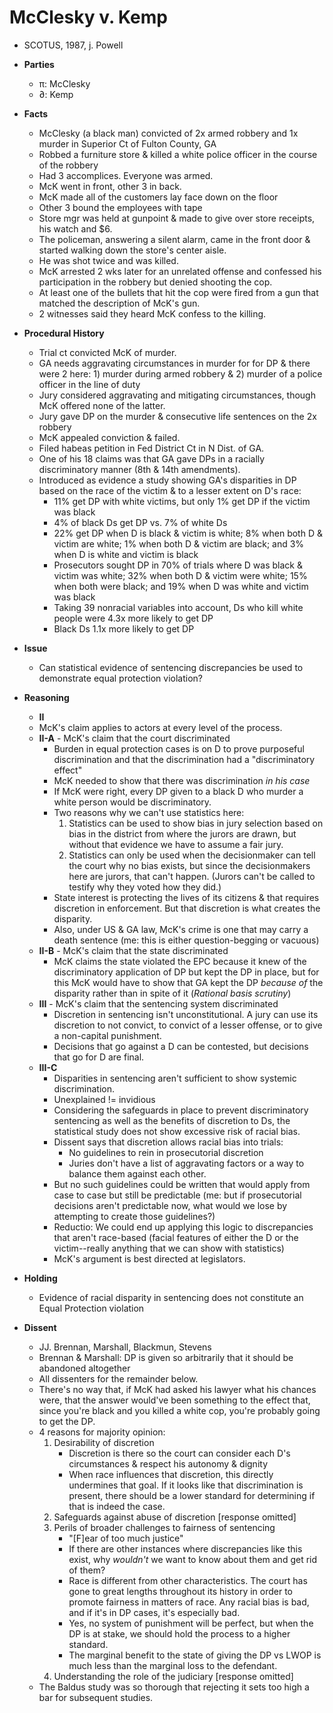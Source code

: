 # McClesky v. Kemp
* SCOTUS, 1987, j. Powell

* **Parties**
	* π: McClesky
	* ∂: Kemp

* **Facts**
	* McClesky (a black man) convicted of 2x armed robbery and 1x murder in Superior Ct of Fulton County, GA
	* Robbed a furniture store & killed a white police officer in the course of the robbery
	* Had 3 accomplices. Everyone was armed.
	* McK went in front, other 3 in back.
	* McK made all of the customers lay face down on the floor
	* Other 3 bound the employees with tape
	* Store mgr was held at gunpoint & made to give over store receipts, his watch and $6.
	* The policeman, answering a silent alarm, came in the front door & started walking down the store's center aisle.
	* He was shot twice and was killed.
	* McK arrested 2 wks later for an unrelated offense and confessed his participation in the robbery but denied shooting the cop.
	* At least one of the bullets that hit the cop were fired from a gun that matched the description of McK's gun.
	* 2 witnesses said they heard McK confess to the killing.

* **Procedural History**
	* Trial ct convicted McK of murder.
	* GA needs aggravating circumstances in murder for for DP & there were 2 here: 1) murder during armed robbery & 2) murder of a police officer in the line of duty
	* Jury considered aggravating and mitigating circumstances, though McK offered none of the latter.
	* Jury gave DP on the murder & consecutive life sentences on the 2x robbery
	* McK appealed conviction & failed.
	* Filed habeas petition in Fed District Ct in N Dist. of GA.
	* One of his 18 claims was that GA gave DPs in a racially discriminatory manner (8th & 14th amendments).
	* Introduced as evidence a study showing GA's disparities in DP based on the race of the victim & to a lesser extent on D's race:
		* 11% get DP with white victims, but only 1% get DP if the victim was black
		* 4% of black Ds get DP vs. 7% of white Ds
		* 22% get DP when D is black & victim is white; 8% when both D & victim are white; 1% when both D & victim are black; and 3% when D is white and victim is black
		* Prosecutors sought DP in 70% of trials where D was black & victim was white; 32% when both D & victim were white; 15% when both were black; and 19% when D was white and victim was black
		* Taking 39 nonracial variables into account, Ds who kill white people were 4.3x more likely to get DP
		* Black Ds 1.1x more likely to get DP

* **Issue**
	* Can statistical evidence of sentencing discrepancies be used to demonstrate equal protection violation?

* **Reasoning**

	* **II**
	*  McK's claim applies to actors at every level of the process.
	* **II-A** - McK's claim that the court discriminated
		* Burden in equal protection cases is on D to prove purposeful discrimination and that the discrimination had a "discriminatory effect"
		* McK needed to show that there was discrimination *in his case*
		* If McK were right, every DP given to a black D who murder a white person would be discriminatory.
		* Two reasons why we can't use statistics here:
			1. Statistics can be used to show bias in jury selection based on bias in the district from where the jurors are drawn, but without that evidence we have to assume a fair jury.
			2. Statistics can only be used when the decisionmaker can tell the court why no bias exists, but since the decisionmakers here are jurors, that can't happen. (Jurors can't be called to testify why they voted how they did.)
		* State interest is protecting the lives of its citizens & that requires discretion in enforcement. But that discretion is what creates the disparity. 
		* Also, under US & GA law, McK's crime is one that may carry a death sentence (me: this is either question-begging or vacuous)
	* **II-B** - McK's claim that the state discriminated
		* McK claims the state violated the EPC because it knew of the discriminatory application of DP but kept the DP in place, but for this McK would have to show that GA kept the DP *because of* the disparity rather than in spite of it (*Rational basis scrutiny*)
	* **III** - McK's claim that the sentencing system discriminated
		* Discretion in sentencing isn't unconstitutional. A jury can use its discretion to not convict, to convict of a lesser offense, or to give a non-capital punishment.
		* Decisions that go against a D can be contested, but decisions that go for D are final.
	* **III-C**
		* Disparities in sentencing aren't sufficient to show systemic discrimination.
		* Unexplained != invidious
		* Considering the safeguards in place to prevent discriminatory sentencing as well as the benefits of discretion to Ds, the statistical study does not show excessive risk of racial bias.
		* Dissent says that discretion allows racial bias into trials:
			* No guidelines to rein in prosecutorial discretion
			* Juries don't have a list of aggravating factors or a way to balance them against each other.
		* But no such guidelines could be written that would apply from case to case but still be predictable (me: but if prosecutorial decisions aren't predictable now, what would we lose by attempting to create those guidelines?)
		* Reductio: We could end up applying this logic to discrepancies that aren't race-based (facial features of either the D or the victim--really anything that we can show with statistics)
		* McK's argument is best directed at legislators.
	  
* **Holding**
	* Evidence of racial disparity in sentencing does not constitute an Equal Protection violation
 
* **Dissent**
	*  JJ. Brennan, Marshall, Blackmun, Stevens
	* Brennan & Marshall: DP is given so arbitrarily that it should be abandoned altogether
	* All dissenters for the remainder below.
	* There's no way that, if McK had asked his lawyer what his chances were, that the answer would've been something to the effect that, since you're black and you killed a white cop, you're probably going to get the DP.
	* 4 reasons for majority opinion:
		1. Desirability of discretion
			* Discretion is there so the court can consider each D's circumstances & respect his autonomy & dignity
			* When race influences that discretion, this directly undermines that goal. If it looks like that discrimination is present, there should be a lower standard for determining if that is indeed the case.
		2. Safeguards against abuse of discretion [response omitted]
		3. Perils of broader challenges to fairness of sentencing
			* "[F]ear of too much justice" 
			* If there are other instances where discrepancies like this exist, why *wouldn't* we want to know about them and get rid of them?
			* Race is different from other characteristics. The court has gone to great lengths throughout its history in order to promote fairness in matters of race. Any racial bias is bad, and if it's in DP cases, it's especially bad.
			* Yes, no system of punishment will be perfect, but when the DP is at stake, we should hold the process to a higher standard.
			* The marginal benefit to the state of giving the DP vs LWOP is much less than the marginal loss to the defendant.
		4. Understanding the role of the judiciary [response omitted]
	* The Baldus study was so thorough that rejecting it sets too high a bar for subsequent studies.
